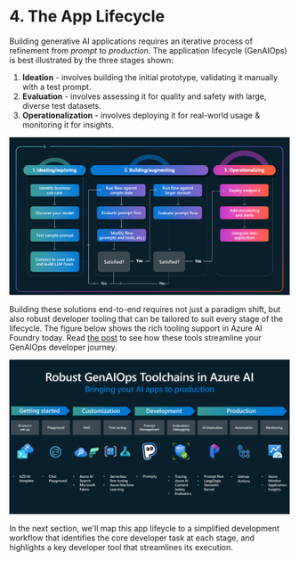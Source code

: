 # 4. The App Lifecycle

Building generative AI applications requires an iterative process of refinement from _prompt_ to _production_. The application  lifecycle (GenAIOps) is best illustrated by the three stages shown:

1. **Ideation** - involves building the initial prototype, validating it manually with a test prompt.
2. **Evaluation** - involves assessing it for quality and safety with large, diverse test datasets.
3. **Operationalization** - involves deploying it for real-world usage & monitoring it for insights.

![GenAIOps](./../../img/gen-ai-ops.png)

Building these solutions end-to-end requires not just a paradigm shift, but also robust developer tooling that can be tailored to suit every stage of the lifecycle. The figure below shows the rich tooling support in Azure AI Foundry today. Read [the post](https://techcommunity.microsoft.com/blog/aiplatformblog/the-future-of-ai-the-paradigm-shifts-in-generative-ai-operations/4254216) to see how these tools streamline your GenAIOps developer journey.

![GenAI Ops Toolchains](./../../img/genaiops-toolchains.png)

In the next section, we'll map this app lifeycle to a simplified development workflow that identifies the core developer task at each stage, and highlights a key developer tool that streamlines its execution.